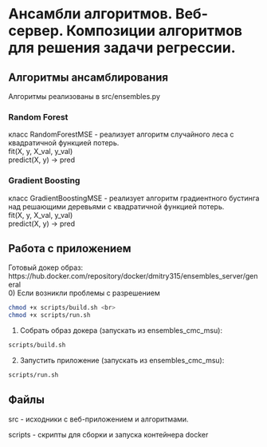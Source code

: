 <h1> Ансамбли алгоритмов. Веб-сервер. Композиции алгоритмов для решения задачи регрессии. </h1>
<h2>Алгоритмы ансамблирования</h2>
Алгоритмы реализованы в src/ensembles.py
<h3>Random Forest</h3>
класс RandomForestMSE - реализует алгоритм случайного леса с квадратичной функцией потерь.<br>
fit(X, y, X_val, y_val)<br>
predict(X, y) -> pred
<h3>Gradient Boosting</h3>
класс GradientBoostingMSE - реализует алгоритм градиентного бустинга над решающими деревьями с квадратичной функцией потерь.<br>
fit(X, y, X_val, y_val)<br>
predict(X, y) -> pred
<h2>Работа с приложением</h2>
Готовый докер образ: https://hub.docker.com/repository/docker/dmitry315/ensembles_server/general <br>
0) Если возникли проблемы c разрешением 

```bash
chmod +x scripts/build.sh <br>
chmod +x scripts/run.sh
```

1) Собрать образ докера (запускать из ensembles_cmc_msu):

```bash
scripts/build.sh
```

2) Запустить приложение (запускать из ensembles_cmc_msu):

```bash
scripts/run.sh
```

<h2> Файлы </h2>
<p>src - исходники с веб-приложением и алгоритмами.</p>
<p>scripts - скрипты для сборки и запуска контейнера docker</p>

